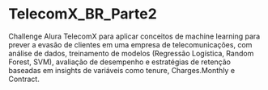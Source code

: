 # TelecomX_BR_Parte2
Challenge Alura TelecomX para aplicar conceitos de machine learning para prever a evasão de clientes em uma empresa de telecomunicações, com análise de dados, treinamento de modelos (Regressão Logística, Random Forest, SVM), avaliação de desempenho e estratégias de retenção baseadas em insights de variáveis como tenure, Charges.Monthly e Contract.
